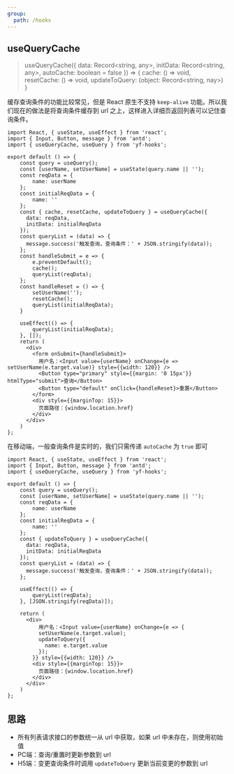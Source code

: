 ```yaml
---
group:
  path: /hooks
---
```

## useQueryCache

> useQueryCache({ data: Record<string, any>, initData: Record<string, any>, autoCache: boolean = false }) => { cache: () => void, resetCache: () => void, updateToQuery: (object: Record<string, nay>) }

缓存查询条件的功能比较常见，但是 React 原生不支持 `keep-alive` 功能。所以我们现在的做法是将查询条件缓存到 url 之上，这样进入详细页返回列表可以记住查询条件。


````tsx
import React, { useState, useEffect } from 'react';
import { Input, Button, message } from 'antd';
import { useQueryCache, useQuery } from 'yf-hooks';

export default () => {
    const query = useQuery();
    const [userName, setUserName] = useState(query.name || '');
    const reqData = {
        name: userName
    };
    const initialReqData = {
        name: ''
    };
    const { cache, resetCache, updateToQuery } = useQueryCache({
      data: reqData,
      initData: initialReqData
    });
    const queryList = (data) => {
      message.success('触发查询，查询条件：' + JSON.stringify(data));
    };
    const handleSubmit = e => {
        e.preventDefault();
        cache();
        queryList(reqData);
    };
    const handleReset = () => {
        setUserName('');
        resetCache();
        queryList(initialReqData);
    }
    
    useEffect(() => {
        queryList(initialReqData);
    }, []);
    return (
      <div>
        <form onSubmit={handleSubmit}>
          用户名：<Input value={userName} onChange={e => setUserName(e.target.value)} style={{width: 120}} />
          <Button type="primary" style={{margin: '0 15px'}} htmlType="submit">查询</Button>
          <Button type="default" onClick={handleReset}>重置</Button>
        </form>
        <div style={{marginTop: 15}}>
          页面路径：{window.location.href}
        </div>
      </div>
    )
};
````
在移动端，一般查询条件是实时的，我们只需传递 `autoCache` 为 `true` 即可

````tsx
import React, { useState, useEffect } from 'react';
import { Input, Button, message } from 'antd';
import { useQueryCache, useQuery } from 'yf-hooks';

export default () => {
    const query = useQuery();
    const [userName, setUserName] = useState(query.name || '');
    const reqData = {
        name: userName
    };
    const initialReqData = {
        name: ''
    };
    const { updateToQuery } = useQueryCache({
      data: reqData,
      initData: initialReqData
    });
    const queryList = (data) => {
      message.success('触发查询，查询条件：' + JSON.stringify(data));
    };
    
    useEffect(() => {
        queryList(reqData);
    }, [JSON.stringify(reqData)]);
    
    return (
      <div>
          用户名：<Input value={userName} onChange={e => {
          setUserName(e.target.value);
          updateToQuery({
            name: e.target.value
          });
        }} style={{width: 120}} />
        <div style={{marginTop: 15}}>
          页面路径：{window.location.href}
        </div>
      </div>
    )
};
````

## 思路

- 所有列表请求接口的参数统一从 url 中获取，如果 url 中未存在，则使用初始值
- PC端：查询/重置时更新参数到 url
- H5端：变更查询条件时调用 `updateToQuery` 更新当前变更的参数到 url
